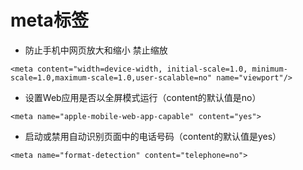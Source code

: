 # meta标签


+ 防止手机中网页放大和缩小 禁止缩放

```
<meta content="width=device-width, initial-scale=1.0, minimum-scale=1.0,maximum-scale=1.0,user-scalable=no" name="viewport"/>
```
    
+ 设置Web应用是否以全屏模式运行（content的默认值是no）

```
<meta name="apple-mobile-web-app-capable" content="yes">
``` 

+ 启动或禁用自动识别页面中的电话号码（content的默认值是yes）

```
<meta name="format-detection" content="telephone=no">
``` 
    
